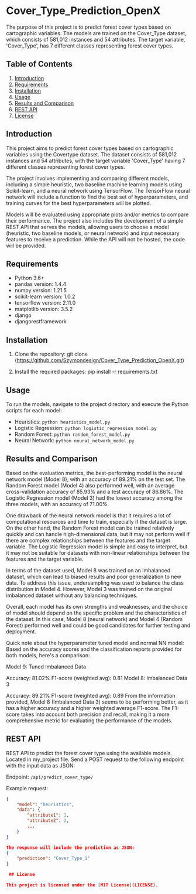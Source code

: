 # Cover_Type_Prediction_OpenX
The purpose of this project is to predict forest cover types based on cartographic variables. The models are trained on the Cover_Type dataset, which consists of 581,012 instances and 54 attributes. The target variable, 'Cover_Type', has 7 different classes representing forest cover types.

## Table of Contents

1. [Introduction](#introduction)
2. [Requirements](#requirements)
3. [Installation](#installation)
4. [Usage](#usage)
5. [Results and Comparison](#results-and-comparison)
6. [REST API](#REST-API)
7. [License](#license)

## Introduction

This project aims to predict forest cover types based on cartographic variables using the Covertype dataset. The dataset consists of 581,012 instances and 54 attributes, with the target variable 'Cover_Type' having 7 different classes representing forest cover types.

The project involves implementing and comparing different models, including a simple heuristic, two baseline machine learning models using Scikit-learn, and a neural network using TensorFlow. The TensorFlow neural network will include a function to find the best set of hyperparameters, and training curves for the best hyperparameters will be plotted.

Models will be evaluated using appropriate plots and/or metrics to compare their performance. The project also includes the development of a simple REST API that serves the models, allowing users to choose a model (heuristic, two baseline models, or neural network) and input necessary features to receive a prediction. While the API will not be hosted, the code will be provided.

## Requirements

- Python 3.6+
- pandas version: 1.4.4
- numpy version: 1.21.5
- scikit-learn version: 1.0.2
- tensorflow version: 2.11.0
- matplotlib version: 3.5.2
- django
- djangorestframework


## Installation

1. Clone the repository:
git clone (https://github.com/Szymondesign/Cover_Type_Prediction_OpenX.git)


2. Install the required packages:
pip install -r requirements.txt



## Usage

To run the models, navigate to the project directory and execute the Python scripts for each model:

- Heuristics: `python heuristics_model.py`
- Logistic Regression: `python logistic_regression_model.py`
- Random Forest: `python random_forest_model.py`
- Neural Network: `python neural_network_model.py`

## Results and Comparison

Based on the evaluation metrics, the best-performing model is the neural network model (Model 8), with an accuracy of 89.21% on the test set. The Random Forest model (Model 4) also performed well, with an average cross-validation accuracy of 85.93% and a test accuracy of 86.86%. The Logistic Regression model (Model 3) had the lowest accuracy among the three models, with an accuracy of 71.00%.

One drawback of the neural network model is that it requires a lot of computational resources and time to train, especially if the dataset is large. On the other hand, the Random Forest model can be trained relatively quickly and can handle high-dimensional data, but it may not perform well if there are complex relationships between the features and the target variable. The Logistic Regression model is simple and easy to interpret, but it may not be suitable for datasets with non-linear relationships between the features and the target variable.

In terms of the dataset used, Model 8 was trained on an imbalanced dataset, which can lead to biased results and poor generalization to new data. To address this issue, undersampling was used to balance the class distribution in Model 4. However, Model 3 was trained on the original imbalanced dataset without any balancing techniques.

Overall, each model has its own strengths and weaknesses, and the choice of model should depend on the specific problem and the characteristics of the dataset. In this case, Model 8 (neural network) and Model 4 (Random Forest) performed well and could be good candidates for further testing and deployment.

Quick note about the hyperparameter tuned model and normal NN model: 
Based on the accuracy scores and the classification reports provided for both models, here's a comparison:

Model 9: Tuned Imbalanced Data

Accuracy: 81.02%
F1-score (weighted avg): 0.81
Model 8: Imbalanced Data 3

Accuracy: 89.21%
F1-score (weighted avg): 0.89
From the information provided, Model 8 (Imbalanced Data 3) seems to be performing better, as it has a higher accuracy and a higher weighted average F1-score. The F1-score takes into account both precision and recall, making it a more comprehensive metric for evaluating the performance of the models.

## REST API

REST API to predict the forest cover type using the available models. Located in my_project file. Send a POST request to the following endpoint with the input data as JSON:

Endpoint: `/api/predict_cover_type/`

Example request:

```json
{
    "model": "heuristics",
    "data": {
        "attribute1": 1,
        "attribute2": 2,
        ...
    }
}

The response will include the prediction as JSON:
{
    "prediction": "Cover_Type_1"
}

 ## License

This project is licensed under the [MIT License](LICENSE).
